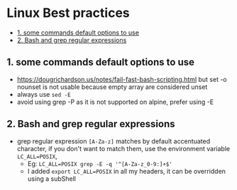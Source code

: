 # Linux Best practices

- [1. some commands default options to use](#1-some-commands-default-options-to-use)
- [2. Bash and grep regular expressions](#2-bash-and-grep-regular-expressions)

## 1. some commands default options to use

- <https://dougrichardson.us/notes/fail-fast-bash-scripting.html> but set -o
  nounset is not usable because empty array are considered unset
- always use `sed -E`
- avoid using grep -P as it is not supported on alpine, prefer using -E

<!-- markdownlint-capture -->

<!-- markdownlint-disable MD033 -->

## 2. <a name="regularExpressions"></a>Bash and grep regular expressions

<!-- markdownlint-restore -->

- grep regular expression `[A-Za-z]` matches by default accentuated character,
  if you don't want to match them, use the environment variable `LC_ALL=POSIX`,
  - Eg: `LC_ALL=POSIX grep -E -q '^[A-Za-z_0-9:]+$'`
  - I added `export LC_ALL=POSIX` in all my headers, it can be overridden using
    a subShell
